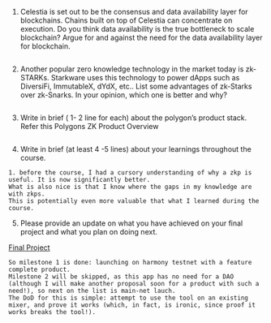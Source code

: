 1. Celestia is set out to be the consensus and data availability layer for blockchains. Chains built on top of Celestia can concentrate on execution. Do you think data availability is the true bottleneck to scale blockchain? Argue for and against the need for the data availability layer for blockchain.

```
```

2. Another popular zero knowledge technology in the market today is zk-STARKs. Starkware uses this technology to power dApps such as DiversiFi, ImmutableX, dYdX, etc.. List some advantages of zk-Starks over zk-Snarks. In your opinion, which one is better and why?

```
```

3. Write in brief ( 1- 2 line for each) about the polygon’s product stack. Refer this Polygons ZK Product Overview

```

```

4. Write in brief (at least 4 -5 lines) about your learnings throughout the course.

```
1. before the course, I had a cursory understanding of why a zkp is useful. It is now significantly better. 
What is also nice is that I know where the gaps in my knowledge are with zkps. 
This is potentially even more valuable that what I learned during the course. 
```

5. Please provide an update on what you have achieved on your final project and what you plan on doing next.

[Final Project](https://github.com/alienflip/degenDeploy)

```
So milestone 1 is done: launching on harmony testnet with a feature complete product. 
Milestone 2 will be skipped, as this app has no need for a DAO (although I will make another proposal soon for a product with such a need!), so next on the list is main-net lauch. 
The DoD for this is simple: attempt to use the tool on an existing mixer, and prove it works (which, in fact, is ironic, since proof it works breaks the tool!).
```
